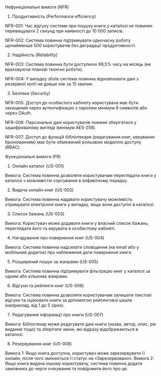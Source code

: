 Нефункціональні вимоги (NFR)
1. Продуктивність (Performance efficiency)

NFR-001: Час відгуку системи при пошуку книги у каталозі не повинен перевищувати 2 секунд при наявності до 10 000 записів.

NFR-002: Система повинна підтримувати одночасну роботу щонайменше 500 користувачів без деградації продуктивності.

2. Надійність (Reliability)

NFR-003: Система повинна бути доступною 99,5% часу на місяць (не враховуючи планові технічні роботи).

NFR-004: У випадку збоїв система повинна відновлювати дані з резервної копії не довше ніж за 15 хвилин.

3. Безпека (Security)

NFR-005: Доступ до особистого кабінету користувача має бути захищений через аутентифікацію з паролем мінімум 8 символів або через OAuth.

NFR-006: Персональні дані користувачів повинні зберігатися у зашифрованому вигляді (мінімум AES-256).

NFR-007: Доступ до функцій бібліотекаря (редагування книг, керування бронюванням) має бути обмежений рольовою моделлю доступу (RBAC).

Функціональні вимоги (FR)

1. Онлайн каталог (US-001)

Вимога: Система повинна дозволяти користувачам переглядати книги у каталозі з можливістю сортування в алфавітному порядку.

2. Видача онлайн книг (US-002)

Вимога: Система повинна надавати користувачу можливість отримувати електронні книги у випадку, якщо вони доступні в каталозі.

3. Список бажань (US-003)

Вимога: Користувач може додавати книги у власний список бажань, переглядати його та керувати в особистому кабінеті.

4. Нагадування про повернення книг (US-004)

Вимога: Система повинна надсилати сповіщення (на email або у мобільний додаток) про наближення дати повернення книги.

5. Розширений пошук за жанрами (US-005)

Вимога: Система повинна підтримувати фільтрацію книг у каталозі за одним або кількома жанрами.

6. Відгуки та рейтинги книг (US-006)

Вимога: Система повинна дозволяти користувачам залишати текстові відгуки та оцінювати книги за допомогою рейтингової шкали (наприклад, від 1 до 5 зірок).

7. Редагування інформації про книги (US-007)

Вимога: Бібліотекар може редагувати дані книги (назва, автор, опис, рік видання тощо) та зберігати зміни, які відразу відображаються в каталозі.

8. Резервування книг (US-008)

Вимога 1: Якщо книга доступна, користувач може зарезервувати її онлайн, після чого змінюється її статус на «Зарезервовано».
Вимога 2: Якщо книга видана іншому користувачу, система повинна додати замовника до черги очікування та повідомити його про це.
